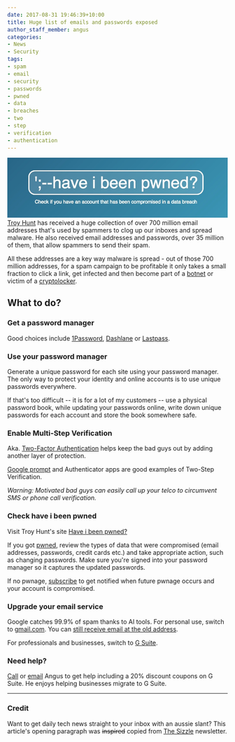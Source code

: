 ```yaml
---
date: 2017-08-31 19:46:39+10:00
title: Huge list of emails and passwords exposed
author_staff_member: angus
categories:
- News
- Security
tags:
- spam
- email
- security
- passwords
- pwned
- data
- breaches
- two
- step
- verification
- authentication
---
```

![Example of mobile payment with smart phone](/images/have-i-been-pwned.jpg)
[Troy Hunt](https://en.wikipedia.org/wiki/Troy_Hunt) has received a huge collection of over 700 million email addresses that's used by spammers to clog up our inboxes and spread malware. He also received email addresses and passwords, over 35 million of them, that allow spammers to send their spam. 

All these addresses are a key way malware is spread - out of those 700 million addresses, for a spam campaign to be profitable it only takes a small fraction to click a link, get infected and then become part of a [botnet](https://simple.wikipedia.org/wiki/Botnet) or victim of a [cryptolocker](https://simple.wikipedia.org/wiki/CryptoLocker).

## What to do?

### Get a password manager
Good choices include [1Password](https://1password.com/), [Dashlane](https://www.dashlane.com/) or [Lastpass](https://www.lastpass.com/).

### Use your password manager
Generate a unique password for each site using your password manager. The only way to protect your identity and online accounts is to use unique passwords everywhere.

If that's too difficult -- it is for a lot of my customers -- use a physical password book, while updating your passwords online, write down unique passwords for each account and store the book somewhere safe.

### Enable Multi-Step Verification
Aka. [Two-Factor Authentication](https://twofactorauth.org/) helps keep the bad guys out by adding another layer of protection.

[Google prompt](https://support.google.com/accounts/answer/7026266?co=GENIE.Platform%3DAndroid&hl=en) and Authenticator apps are good examples of Two-Step Verification.

*Warning: Motivated bad guys can easily call up your telco to circumvent SMS or phone call verification.*

### Check have i been pwned

Visit Troy Hunt's site [Have i been pwned?](https://haveibeenpwned.com/)

If you got [pwned](http://www.urbandictionary.com/define.php?term=pwned), review the types of data that were compromised (email addresses, passwords, credit cards etc.) and take appropriate action, such as changing passwords. Make sure you're signed into your password manager so it captures the updated passwords.

If no pwnage, [subscribe](https://haveibeenpwned.com/NotifyMe) to get notified when future pwnage occurs and your account is compromised.

### Upgrade your email service
Google catches 99.9% of spam thanks to AI tools. For personal use, switch to [gmail.com](https://www.gmail.com). You can [still receive email at the old address](https://support.google.com/mail/answer/21289?co=GENIE.Platform%3DDesktop&hl=en).

For professionals and businesses, switch to [G Suite](/cloud-apps-g-suite/).

### Need help?

[Call](tel:+61731236000) or [email](mailto:support@itsolver.net) Angus to get help including a 20% discount coupons on G Suite. He enjoys helping businesses migrate to G Suite.

***

### Credit
Want to get daily tech news straight to your inbox with an aussie slant? This article's opening paragraph was ~~inspired~~ copied from [The Sizzle](https://thesizzle.com.au/) newsletter.